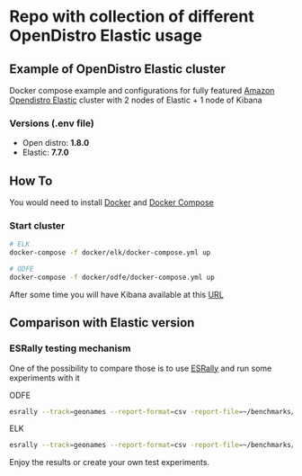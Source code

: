 # Repo with collection of different OpenDistro Elastic usage

## Example of OpenDistro Elastic cluster  

Docker compose example and configurations for fully featured [Amazon Opendistro Elastic](https://opendistro.github.io/for-elasticsearch/) cluster with 2 nodes of Elastic + 1 node of Kibana


### Versions (.env file)
- Open distro: **1.8.0**
- Elastic: **7.7.0**


## How To

You would need to install [Docker](https://docs.docker.com/install/) and [Docker Compose](https://docs.docker.com/compose/install/)

### Start cluster 

```sh
# ELK
docker-compose -f docker/elk/docker-compose.yml up

# ODFE
docker-compose -f docker/odfe/docker-compose.yml up
```

After some time you will have Kibana available at this [URL](http://localhost:5601/app/kibana#/discover)

## Comparison with Elastic version

### ESRally testing mechanism

One of the possibility to compare those is to use [ESRally](https://github.com/elastic/rally) and run some experiments with it

ODFE
```sh
esrally --track=geonames --report-format=csv -report-file=~/benchmarks/result.csv --target-hosts=http://localhost:9200,http://localhost:9201 --pipeline=benchmark-only --client-options="use_ssl:false,basic_auth_user:'admin',basic_auth_password:'admin'"
```

ELK
```sh
esrally --track=geonames --report-format=csv -report-file=~/benchmarks/result.csv --target-hosts=http://localhost:9200,http://localhost:9201 --pipeline=benchmark-only
```

Enjoy the results or create your own test experiments.
